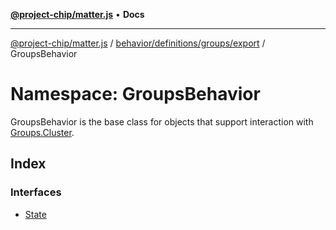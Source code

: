[**@project-chip/matter.js**](../../../../../../README.md) • **Docs**

***

[@project-chip/matter.js](../../../../../../modules.md) / [behavior/definitions/groups/export](../../README.md) / GroupsBehavior

# Namespace: GroupsBehavior

GroupsBehavior is the base class for objects that support interaction with [Groups.Cluster](../../../../../../cluster/export/namespaces/Groups/README.md#cluster).

## Index

### Interfaces

- [State](interfaces/State.md)
